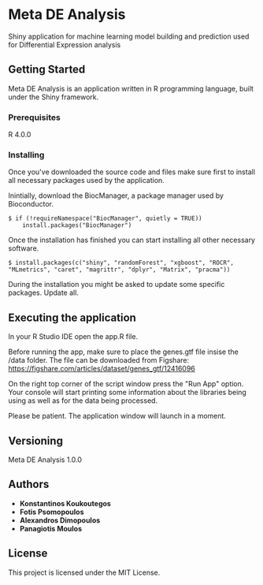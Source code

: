 # Meta DE Analysis

Shiny application for machine learning model building and prediction used for Differential Expression analysis

## Getting Started

Meta DE Analysis is an application written in R programming language, built under the Shiny framework. 

### Prerequisites

R 4.0.0 

### Installing

Once you've downloaded the source code and files make sure first to install all necessary packages used by the application.

Inintially, download the BiocManager, a package manager used by Bioconductor.  

```
$ if (!requireNamespace("BiocManager", quietly = TRUE))
    install.packages("BiocManager")
```

Once the installation has finished you can start installing all other necessary software.

```
$ install.packages(c("shiny", "randomForest", "xgboost", "ROCR", "MLmetrics", "caret", "magrittr", "dplyr", "Matrix", "pracma"))
```

During the installation you might be asked to update some specific packages. Update all.


## Executing the application

In your R Studio IDE open the app.R file.

Before running the app, make sure to place the genes.gtf file insise the /data folder. The file can be downloaded from Figshare: https://figshare.com/articles/dataset/genes_gtf/12416096

On the right top corner of the script window press the "Run App" option. Your console will start printing some information about the libraries being using as well as for the data being processed. 

Please be patient. The application window will launch in a moment. 

## Versioning

Meta DE Analysis 1.0.0

## Authors

* **Konstantinos Koukoutegos** 
* **Fotis Psomopoulos** 
* **Alexandros Dimopoulos** 
* **Panagiotis Moulos** 


## License

This project is licensed under the MIT License.
